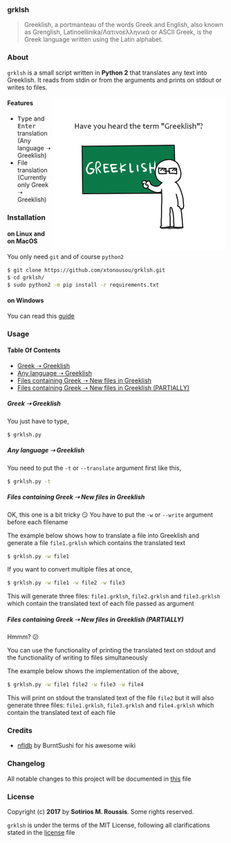 ### grklsh

> Greeklish, a portmanteau of the words Greek and English, also known as Grenglish, Latinoellinika/Λατινοελληνικά or ASCII Greek, is the Greek language written using the Latin alphabet.

### About

`grklsh` is a small script written in **Python 2** that translates any text into Greeklish. It reads from stdin or from the arguments and prints on stdout or writes to files.

<a href="https://en.wikipedia.org/wiki/Greeklish">
    <img src="/imgs/board.png" alt="grklsh logo"
         title="Greeklish Banner" align="right"
         		height="40%"/>
</a>

#### Features

* <kbd>Type</kbd> and <kbd>Enter</kbd> translation (Any language &#10141; Greeklish)
* File translation (Currently only Greek &#10141; Greeklish)

### Installation

#### on Linux and on MacOS

You only need `git` and of course `python2`

```bash
$ git clone https://github.com/xtonousou/grklsh.git
$ cd grklsh/
$ sudo python2 -m pip install -r requirements.txt
```

#### on Windows

You can read this [guide]

### Usage

#### Table Of Contents

* [Greek &#10141; Greeklish]
* [Any language &#10141; Greeklish]
* [Files containing Greek &#10141; New files in Greeklish]
* [Files containing Greek &#10141; New files in Greeklish (PARTIALLY)]

##### Greek &#10141; Greeklish

You just have to type,

```bash
$ grklsh.py
```

##### Any language &#10141; Greeklish

You need to put the `-t` or `--translate` argument first like this,

```bash
$ grklsh.py -t
```

##### Files containing Greek &#10141; New files in Greeklish

OK, this one is a bit tricky :smirk:
You have to put the `-w` or `--write` argument before each filename

The example below shows how to translate a file into Greeklish and generate a file `file1.grklsh` which contains the translated text

```bash
$ grklsh.py -w file1
```

If you want to convert multiple files at once,

```bash
$ grklsh.py -w file1 -w file2 -w file3
```

This will generate three files: `file1.grklsh`, `file2.grklsh` and `file3.grklsh` which contain the translated text of each file passed as argument

##### Files containing Greek &#10141; New files in Greeklish (PARTIALLY)

Hmmm? :confused:

You can use the functionality of printing the translated text on stdout and the functionality of writing to files simultaneously

The example below shows the implementation of the above,

```bash
$ grklsh.py -w file1 file2 -w file3 -w file4
```

This will print on stdout the translated text of the file `file2` but it will also generate three files: `file1.grklsh`, `file3.grklsh` and `file4.grklsh` which contain the translated text of each file

### Credits

* [nfldb] by BurntSushi for his awesome wiki

### Changelog

All notable changes to this project will be documented in [this] file

### License

Copyright (c) **2017** by **Sotirios M. Roussis**. Some rights reserved.

`grklsh` is under the terms of the MIT License, following all clarifications stated in the [license] file

<!--- Links -->

[here]: https://www.python.org/downloads/windows/
[nfldb]: https://github.com/BurntSushi/nfldb

<!--- Anchors -->

[Greek &#10141; Greeklish]: #greek--greeklish
[Any language &#10141; Greeklish]: #any-language--greeklish
[Files containing Greek &#10141; New files in Greeklish]: #files-containing-greek--new-files-in-greeklish
[Files containing Greek &#10141; New files in Greeklish (PARTIALLY)]: #files-containing-greek--new-files-in-greeklish-partially

<!--- Images -->

[banner]: /imgs/flag.jpg
[board]: /imgs/board.png

<!--- MDs -->

[guide]: WINDOWS_INSTALLATION.md
[this]: CHANGELOG.md
[license]: LICENSE.md